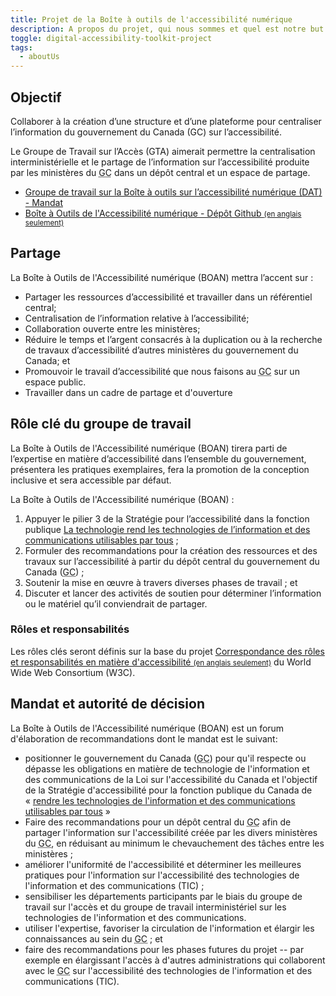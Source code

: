 ```yaml
---
title: Projet de la Boîte à outils de l'accessibilité numérique
description: A propos du projet, qui nous sommes et quel est notre but.
toggle: digital-accessibility-toolkit-project
tags:
  - aboutUs
---
```


## Objectif

Collaborer à la création d’une structure et d’une plateforme pour centraliser l’information du gouvernement du Canada (<abbr>GC</abbr>) sur l’accessibilité.

Le Groupe de Travail sur l’Accès (<abbr>GTA</abbr>) aimerait permettre la centralisation interministérielle et le partage de l’information sur l’accessibilité produite par les ministères du <abbr title="gouvernement du Canada">GC</abbr> dans un dépôt central et un espace de partage.

- [Groupe de travail sur la Boîte à outils sur l’accessibilité numérique (<abbr>DAT</abbr>) - Mandat](/fr/mandats/)
- <a href="https://github.com/gc-da11yn/gc-da11yn.github.io">Boîte à Outils de l'Accessibilité numérique - Dépôt Github <small>(en anglais seulement)</small></a>

## Partage

La Boîte à Outils de l'Accessibilité numérique (<abbr>BOAN</abbr>) mettra l’accent sur :

- Partager les ressources d’accessibilité et travailler dans un référentiel central;
- Centralisation de l’information relative à l’accessibilité;
- Collaboration ouverte entre les ministères;
- Réduire le temps et l’argent consacrés à la duplication ou à la recherche de travaux d’accessibilité d’autres ministères du gouvernement du Canada; et
- Promouvoir le travail d’accessibilité que nous faisons au <abbr title="gouvernement du Canada">GC</abbr> sur un espace public.
- Travailler dans un cadre de partage et d'ouverture

## Rôle clé du groupe de travail

La Boîte à Outils de l'Accessibilité numérique (<abbr>BOAN</abbr>) tirera parti de l’expertise en matière d’accessibilité dans l’ensemble du gouvernement, présentera les pratiques exemplaires, fera la promotion de la conception inclusive et sera accessible par défaut.

La Boîte à Outils de l'Accessibilité numérique (<abbr>BOAN</abbr>) :

1. Appuyer le pilier 3 de la Stratégie pour l’accessibilité dans la fonction publique [La technologie rend les technologies de l’information et des communications utilisables par tous](https://www.canada.ca/fr/gouvernement/fonctionpublique/mieux-etre-inclusion-diversite-fonction-publique/diversite-equite-matiere-emploi/accessibilite-fonction-publique/strategie-accessibilite-fonction-publique-tdm/strategie-accessibilite-fonction-publique-technologie.html) ;
2. Formuler des recommandations pour la création des ressources et des travaux sur l’accessibilité à partir du dépôt central du gouvernement du Canada (<abbr title="gouvernement du Canada">GC</abbr>) ;
3. Soutenir la mise en œuvre à travers diverses phases de travail ; et
4. Discuter et lancer des activités de soutien pour déterminer l’information ou le matériel qu’il conviendrait de partager.

### Rôles et responsabilités

Les rôles clés seront définis sur la base du projet <a href="https://www.w3.org/WAI/EO/wiki/ARRM_Project_-_Accessibility_Roles_and_Responsibilities_Mapping">Correspondance des rôles et responsabilités en matière d'accessibilité <small>(en anglais seulement)</small></a> du <span lang="en">World Wide Web Consortium (<abbr>W3C</abbr>)</span>.

## Mandat et autorité de décision

La Boîte à Outils de l'Accessibilité numérique (<abbr>BOAN</abbr>) est un forum d'élaboration de recommandations dont le mandat est le suivant:

- positionner le gouvernement du Canada (<abbr title="gouvernement du Canada">GC</abbr>) pour qu'il respecte ou dépasse les obligations en matière de technologie de l'information et des communications de la Loi sur l'accessibilité du Canada et l'objectif de la Stratégie d'accessibilité pour la fonction publique du Canada de «&nbsp;[rendre les technologies de l'information et des communications utilisables par tous](https://www.canada.ca/fr/gouvernement/fonctionpublique/mieux-etre-inclusion-diversite-fonction-publique/diversite-equite-matiere-emploi/accessibilite-fonction-publique/strategie-accessibilite-fonction-publique-tdm/strategie-accessibilite-fonction-publique-technologie.html)&nbsp;»
- Faire des recommandations pour un dépôt central du <abbr title="gouvernement du Canada">GC</abbr> afin de partager l'information sur l'accessibilité créée par les divers ministères du <abbr title="gouvernement du Canada">GC</abbr>, en réduisant au minimum le chevauchement des tâches entre les ministères ;
- améliorer l'uniformité de l'accessibilité et déterminer les meilleures pratiques pour l'information sur l'accessibilité des technologies de l'information et des communications (<abbr>TIC</abbr>) ;
- sensibiliser les départements participants par le biais du groupe de travail sur l'accès et du groupe de travail interministériel sur les technologies de l'information et des communications.
- utiliser l'expertise, favoriser la circulation de l'information et élargir les connaissances au sein du <abbr title="gouvernement du Canada">GC</abbr> ; et
- faire des recommandations pour les phases futures du projet -- par exemple en élargissant l'accès à d'autres administrations qui collaborent avec le <abbr title="gouvernement du Canada">GC</abbr> sur l'accessibilité des technologies de l'information et des communications (<abbr>TIC</abbr>).
